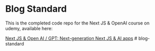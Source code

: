 # Blog Standard

This is the completed code repo for the Next JS & OpenAI course on udemy, available here:

[Next JS & Open AI / GPT: Next-generation Next JS & AI apps](https://www.udemy.com/course/next-js-ai/?referralCode=CF9492ACD4991930F84E)
#   b l o g - s t a n d a r d  
 